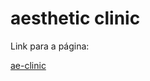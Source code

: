 # aesthetic clinic

Link para a página:

[ae-clinic](https://aesthetic-clinic-two.vercel.app/index.html)